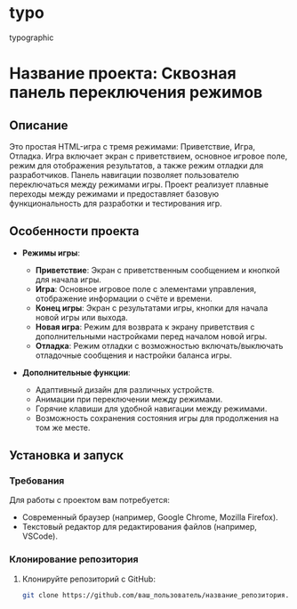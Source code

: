 # typo
typographic

# Название проекта: Сквозная панель переключения режимов

## Описание

Это простая HTML-игра с тремя режимами: Приветствие, Игра, Отладка. Игра включает экран с приветствием, основное игровое поле, режим для отображения результатов, а также режим отладки для разработчиков. Панель навигации позволяет пользователю переключаться между режимами игры. Проект реализует плавные переходы между режимами и предоставляет базовую функциональность для разработки и тестирования игр.

## Особенности проекта

- **Режимы игры**:
  - **Приветствие**: Экран с приветственным сообщением и кнопкой для начала игры.
  - **Игра**: Основное игровое поле с элементами управления, отображение информации о счёте и времени.
  - **Конец игры**: Экран с результатами игры, кнопки для начала новой игры или выхода.
  - **Новая игра**: Режим для возврата к экрану приветствия с дополнительными настройками перед началом новой игры.
  - **Отладка**: Режим отладки с возможностью включать/выключать отладочные сообщения и настройки баланса игры.

- **Дополнительные функции**:
  - Адаптивный дизайн для различных устройств.
  - Анимации при переключении между режимами.
  - Горячие клавиши для удобной навигации между режимами.
  - Возможность сохранения состояния игры для продолжения на том же месте.

## Установка и запуск

### Требования
Для работы с проектом вам потребуется:
- Современный браузер (например, Google Chrome, Mozilla Firefox).
- Текстовый редактор для редактирования файлов (например, VSCode).

### Клонирование репозитория
1. Клонируйте репозиторий с GitHub:
   ```bash
   git clone https://github.com/ваш_пользователь/название_репозитория.git
